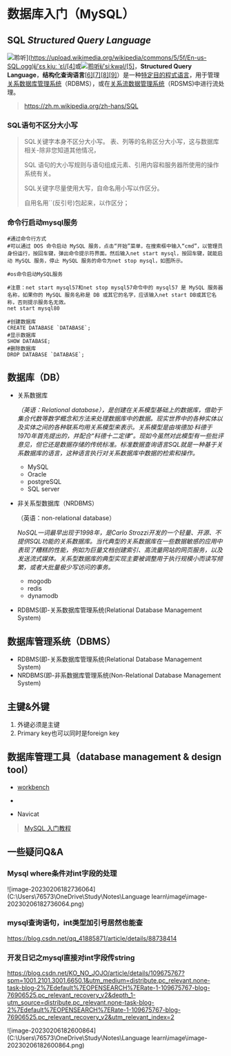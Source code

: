 # 数据库入门（MySQL）

## SQL ***Structured Query Language***

![聆听](https://upload.wikimedia.org/wikipedia/commons/thumb/3/3b/Speakerlink-new.svg/11px-Speakerlink-new.svg.png)](https://upload.wikimedia.org/wikipedia/commons/5/5f/En-us-SQL.ogg)**[i](https://zh.m.wikipedia.org/wiki/File:En-us-SQL.ogg)**[/ˈɛs kjuː ˈɛl/](https://zh.m.wikipedia.org/wiki/Help:英語國際音標)[[4\]](https://zh.m.wikipedia.org/zh-hans/SQL#cite_note-learningSQL-4)或[![聆听](https://upload.wikimedia.org/wikipedia/commons/thumb/3/3b/Speakerlink-new.svg/11px-Speakerlink-new.svg.png)](https://upload.wikimedia.org/wikipedia/commons/7/7a/En-us-sequel.ogg)**[i](https://zh.m.wikipedia.org/wiki/File:En-us-sequel.ogg)**[/ˈsiːkwəl/](https://zh.m.wikipedia.org/zh-hans/Help:英語國際音標)[[5\]](https://zh.m.wikipedia.org/zh-hans/SQL#cite_note-5)，**Structured Query Language**，**结构化查询语言**[[6\]](https://zh.m.wikipedia.org/zh-hans/SQL#cite_note-6)[[7\]](https://zh.m.wikipedia.org/zh-hans/SQL#cite_note-7)[[8\]](https://zh.m.wikipedia.org/zh-hans/SQL#cite_note-8)[[9\]](https://zh.m.wikipedia.org/zh-hans/SQL#cite_note-9)）是一种[特定目的程式语言](https://zh.m.wikipedia.org/wiki/特定目的程式语言)，用于管理[关系数据库管理系统](https://zh.m.wikipedia.org/wiki/关系数据库管理系统)（RDBMS），或在[关系流数据管理系统](https://zh.m.wikipedia.org/zh-hans/关系流数据管理系统)（RDSMS)中进行流处理。

> https://zh.m.wikipedia.org/zh-hans/SQL  

### SQL语句不区分大小写

> SQL关键字本身不区分大小写。 表、列等的名称区分大小写，这与数据库相关-除非您知道其他情况，
>
> SQL 语句的大小写规则与语句组成元素、引用内容和服务器所使用的操作系统有关。
>
> SQL关键字尽量使用大写，自命名用小写以作区分。
>
> 自用名用``(反引号)包起来，以作区分；
>
> 



### 命令行启动mysql服务

``` shell
#通过命令行方式
#可以通过 DOS 命令启动 MySQL 服务，点击“开始”菜单，在搜索框中输入“cmd”，以管理员身份运行，按回车键，弹出命令提示符界面。然后输入net start mysql，按回车键，就能启动 MySQL 服务，停止 MySQL 服务的命令为net stop mysql，如图所示。

#os命令启动MySQL服务

#注意：net start mysql57和net stop mysql57命令中的 mysql57 是 MySQL 服务器名称，如果你的 MySQL 服务名称是 DB 或其它的名字，应该输入net start DB或其它名称，否则提示服务名无效。
net start mysql80
```







``` mysql
#创建数据库
CREATE DATABASE `DATABASE`;
#显示数据库
SHOW DATABASE;
#删除数据库
DROP DATABASE `DATABASE`;
```



## 数据库（DB）

- 关系数据库

  *（英语：Relational database），是创建在关系模型基础上的数据库，借助于集合代数等数学概念和方法来处理数据库中的数据。现实世界中的各种实体以及实体之间的各种联系均用关系模型来表示。关系模型是由埃德加·科德于1970年首先提出的，并配合“科德十二定律”。现如今虽然对此模型有一些批评意见，但它还是数据存储的传统标准。标准数据查询语言SQL就是一种基于关系数据库的语言，这种语言执行对关系数据库中数据的检索和操作。*

  - MySQL
  - Oracle
  - postgreSQL 
  - SQL server

- 非关系型数据库（NRDBMS）

  （英语：non-relational database）

  *NoSQL一词最早出现于1998年，是Carlo Strozzi开发的一个轻量、开源、不提供SQL功能的关系数据库。当代典型的关系数据库在一些数据敏感的应用中表现了糟糕的性能，例如为巨量文档创建索引、高流量网站的网页服务，以及发送流式媒体。关系型数据库的典型实现主要被调整用于执行规模小而读写频繁，或者大批量极少写访问的事务。*

  - mogodb
  - redis
  - dynamodb

- RDBMS(即-关系数据库管理系统(Relational Database Management System)

## 数据库管理系统（DBMS）

- RDBMS(即-关系数据库管理系统(Relational Database Management System)
- NRDBMS(即-非系数据库管理系统(Non-Relational Database Management System)





## 主键&外键

1. 外键必须是主键
2. Primary key也可以同时是foreign key



## 数据库管理工具（database management & design tool）

- [workbench](https://www.bilibili.com/video/BV1b14y1j7AN/?share_source=copy_web&vd_source=ac6522e9f67d9983a8a0400f5110f184" "MySQL workbench  数据库表数据插入两种快捷方式")
- 

- Navicat

> [MySQL 入门教程](https://wangchujiang.com/mysql-tutorial/)

## 一些疑问Q&A

### Mysql where条件对int字段的处理

![image-20230206182736064](C:\Users\76573\OneDrive\Study\Notes\Language learn\image\image-20230206182736064.png)

### mysql查询语句，int类型加引号居然也能查

https://blog.csdn.net/qq_41885871/article/details/88738414

### 开发日记之mysql直接对int字段传string

https://blog.csdn.net/KO_NO_JOJO/article/details/109675767?spm=1001.2101.3001.6650.1&utm_medium=distribute.pc_relevant.none-task-blog-2%7Edefault%7EOPENSEARCH%7ERate-1-109675767-blog-76906525.pc_relevant_recovery_v2&depth_1-utm_source=distribute.pc_relevant.none-task-blog-2%7Edefault%7EOPENSEARCH%7ERate-1-109675767-blog-76906525.pc_relevant_recovery_v2&utm_relevant_index=2

![image-20230206182600864](C:\Users\76573\OneDrive\Study\Notes\Language learn\image\image-20230206182600864.png)
